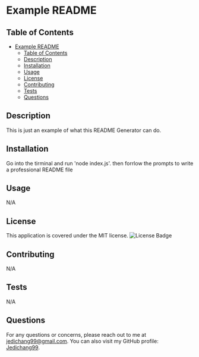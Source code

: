 
# Example README

## Table of Contents
- [Example README](#example-readme)
  - [Table of Contents](#table-of-contents)
  - [Description](#description)
  - [Installation](#installation)
  - [Usage](#usage)
  - [License](#license)
  - [Contributing](#contributing)
  - [Tests](#tests)
  - [Questions](#questions)

## Description
This is just an example of what this README Generator can do.

## Installation
 Go into the tirminal and run 'node index.js'. then forrlow the prompts to write a professional README file

## Usage
N/A

## License
This application is covered under the MIT license. ![License Badge](https://img.shields.io/badge/License-MIT-green)

## Contributing
N/A

## Tests
N/A

## Questions
For any questions or concerns, please reach out to me at jedichang99@gmail.com. You can also visit my GitHub profile: [Jedichang99](https://github.com/Jedichang99).
  